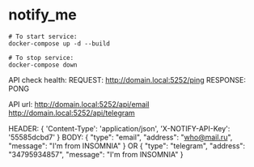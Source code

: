 # notify_me
```
# To start service:
docker-compose up -d --build

# To stop service:
docker-compose down
```

API check health:
REQUEST:  http://domain.local:5252/ping
RESPONSE: PONG

API url:
http://domain.local:5252/api/email
http://domain.local:5252/api/telegram

HEADER:
{
  'Content-Type': 'application/json',
  'X-NOTIFY-API-Key': '55585dcbd7'
}
BODY:
{
	"type": "email",
	"address": "who@mail.ru",
	"message": "I'm from INSOMNIA"
}
OR
{
	"type": "telegram",
	"address": "34795934857",
	"message": "I'm from INSOMNIA"
}
